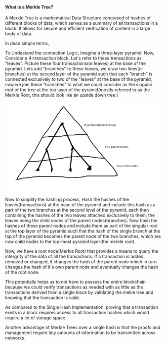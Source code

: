 #### What is a Merkle Tree?

A Merkle Tree is a mathematical Data Structure composed of hashes of different blocks of data, which serves as a summary of all transactions in a block. It allows for secure and efficient verification of content in a large body of data.

In dead simple terms,

To Undestand the connection Logic, Imagine a three-layer pyramid.
Now, Consider a 4-transaction block, Let's refer to these transactions as "leaves". Picture these four transactions(or leaves) at the base of the pyramid. Lets add "branches" to these leaves, we draw two lines(or branches) at the second layer of the pyramid such that each "branch" is connected exclusively to two of the "leaves" at the base of the pyramid, now we join these "branches" to what we could consider as the singular root of the tree at the top layer of the pyramid(mostly referred to as the Merkle Root, this should look like an upside down tree.) 


![Merkle Tree](Merkle.png)


Now to simplify the hashing process, Hash the hashes of the leaves(transactions) at the base of the pyramid and include this hash as a part of the two branches at the second level of the pyramid, each then containing the hashes of the two leaves attached exclusively to them, the leaves being the child nodes of the parent nodes(branches). Now hash the hashes of these parent nodes and include them as part of the singular root at the top layer of the pyramid such that the hash of the single branch at the top of the pyramid becomes the parent node of the two branches, which are now child nodes to the top-most pyramid layer(the merkle root).


Now, we have a root node(Merkle Root) that provides a means to query the intergrity of the data of all the transactions. 
If a transaction is added, removed or changed, it changes the hash of the parent node which in turn changes the hash of it's own parent node and eventually changes the hash of the root node. 


This potentially helps us to not have to possess the entire blockchain because we could verify transactions as needed with as little as the transactions derived from a single block by validating the mekle tree and knowing that the transaction is valid.  


As compared to the Single Hash Implementation, proving that a transaction exists in a block requires access to all transaction hashes which would require a lot of storage space. 


Another advantage of Merkle Trees over a single hash is that the proofs and management require tiny amounts of information to be transmitted across networks.